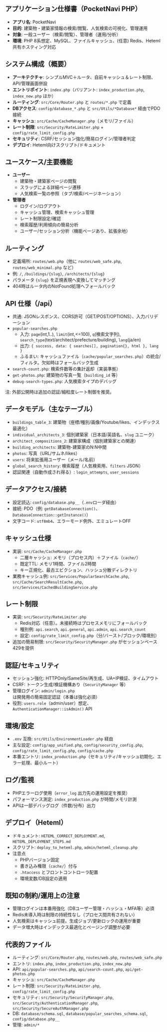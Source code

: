 ## アプリケーション仕様書（PocketNavi PHP）

- **アプリ名**: PocketNavi
- **目的**: 建築物・建築家情報の検索/閲覧、人気検索の可視化、管理運用
- **対象**: 一般ユーザー（検索/閲覧）、管理者（運用/分析）
- **環境**: PHP 8系想定、MySQL、ファイルキャッシュ、(任意) Redis、Heteml 共有ホスティング対応

## システム構成（概要）

- **アーキテクチャ**: シンプルMVC＋ルータ、自前キャッシュ＆レート制限、API/管理画面併設
- **エントリポイント**: `index.php`（バリアント: `index_production.php`, `index_new.php` ほか）
- **ルーティング**: `src/Core/Router.php` と `routes/*.php` で定義
- **DBアクセス**: `config/database_*.php` と `src/Utils/*Database*` 経由でPDO接続
- **キャッシュ**: `src/Cache/CacheManager.php`（メモリ/ファイル）
- **レート制限**: `src/Security/RateLimiter.php` + `config/rate_limit_config.php`
- **セキュリティ**: CSRF/セッション強化/簡易ログイン/管理者判定
- **デプロイ**: Heteml向けスクリプト/ドキュメント

## ユースケース/主要機能

- **ユーザー**
  - 建築物・建築家ページの閲覧
  - スラッグによる詳細ページ遷移
  - 人気検索一覧の参照（タブ/検索/ページネーション）
- **管理者**
  - ログイン/ログアウト
  - キャッシュ管理、検索キャッシュ管理
  - レート制限設定/確認
  - 検索履歴/利用傾向の簡易分析
  - ユーザー/セッション分析（機能ページあり、拡張余地）

## ルーティング

- 定義場所: `routes/web.php`（他に `routes/web_safe.php`, `routes/web_minimal.php` など）
- 例: `/`, `/buildings/{slug}`, `/architects/{slug}`
- パラメータ `{slug}` を正規表現へ変換してマッチング
- 404時はルータ内のNotFound処理へフォールバック

## API 仕様（/api）

- 共通: JSONレスポンス、CORS許可（GET/POST/OPTIONS）、入力バリデーション
- `popular-searches.php`
  - 入力: `page`(int,1..), `limit`(int,<=100), `q`(検索文字列), `search_type`(text/architect/prefecture/building), `lang`(ja/en)
  - 出力: `{ success, data: { searches[], pagination{}, html }, lang }`
  - ふるまい: キャッシュファイル（`cache/popular_searches.php`）の統合/フィルタ。欠如時はフォールバック生成
- `search-count.php`: 検索件数等の集計返却（実装準拠）
- `get-photos.php`: 建築物の写真一覧（`building_id` 等）
- `debug-search-types.php`: 人気検索タイプのデバッグ

注: 外部公開時は追加の認証/細粒度レート制御を推奨。

## データモデル（主なテーブル）

- `buildings_table_3`: 建築物（座標/種別/画像/Youtube/likes、インデックス最適化）
- `individual_architects_3`: 個別建築家（日本語/英語名、`slug` ユニーク）
- `architect_compositions_2`: 建築家構成（個別建築家との関連）
- `building_architects`: 建築物-建築家のN:N中間
- `photos`: 写真（URL/サムネ/likes）
- `users`: 将来拡張用ユーザー（メール/名前）
- `global_search_history`: 検索履歴（人気検索用、`filters` JSON）
- 認証関連（自動作成され得る）: `login_attempts`, `user_sessions`

## データアクセス/接続

- 設定読込: `config/database.php__`（`.env`ローダ経由）
- 接続: PDO（例: `getDatabaseConnection()`、`DatabaseConnection::getInstance()`）
- 文字コード: `utf8mb4`、エラーモード例外、エミュレートOFF

## キャッシュ仕様

- 実装: `src/Cache/CacheManager.php`
  - 二層キャッシュ: メモリ（プロセス内）＋ファイル（`cache/`）
  - 既定TTL: メモリ1時間、ファイル2時間
  - キー正規化、最古エビクション、ハッシュ分散ディレクトリ
- 業務キャッシュ例: `src/Services/PopularSearchCache.php`, `src/Cache/SearchResultCache.php`, `src/Services/CachedBuildingService.php`

## レート制限

- 実装: `src/Security/RateLimiter.php`
  - Redis対応（任意）。未接続時はプロセスメモリにフォールバック
  - 種別例: `api.search`, `api.general`, `api.admin`, `api.search_count`
  - 設定: `config/rate_limit_config.php`（分/バースト/ブロック/環境別）
- 追加の簡易制限: `src/Security/SecurityManager.php` がセッションベース429を提供

## 認証/セキュリティ

- セッション強化: HTTPOnly/SameSite/再生成、UA+IP検証、タイムアウト
- CSRF: トークン生成/検証機構あり（`SecurityManager` 等）
- 管理ログイン: `admin/login.php` は開発用の簡易固定認証（本番は強化必須）
- 役割: `users.role`（admin/user）想定、`AuthenticationManager::isAdmin()` API

## 環境/設定

- `.env` 互換: `src/Utils/EnvironmentLoader.php` 経由
- 主な設定: `config/app_unified.php`, `config/security_config.php`, `config/rate_limit_config.php`, `config/cache.php`
- 本番エントリ: `index_production.php`（セキュリティ/キャッシュ初期化、エラー処理、最小ルート）

## ログ/監視

- PHPエラーログ使用（`error_log` 出力先の運用設定を推奨）
- パフォーマンス測定: `index_production.php` が時間/メモリ計測
- APIは一部デバッグログ（件数/分布）出力

## デプロイ（Heteml）

- ドキュメント: `HETEML_CORRECT_DEPLOYMENT.md`, `HETEML_DEPLOYMENT_STEPS.md`
- スクリプト: `deploy_to_heteml.php`, `admin/heteml_cleanup.php`
- 注意点
  - PHPバージョン固定
  - 書き込み権限（`cache/`）付与
  - `.htaccess` とフロントコントローラ配置
  - 環境変数/DB設定の適用

## 既知の制約/運用上の注意

- 管理ログインは本番用強化（DBユーザー管理・ハッシュ・MFA等）必須
- Redis未導入時は制限の持続性なし（プロセス間共有されない）
- 人気検索はキャッシュ前提。生成ジョブ/更新ロックの運用が重要
- データ増大時はインデックス最適化とページング調整が必要

## 代表的ファイル

- ルーティング: `src/Core/Router.php`, `routes/web.php`, `routes/web_safe.php`
- エントリ: `index.php`, `index_production.php`, `index_new.php`
- API: `api/popular-searches.php`, `api/search-count.php`, `api/get-photos.php`
- キャッシュ: `src/Cache/CacheManager.php`
- レート制限: `src/Security/RateLimiter.php`, `config/rate_limit_config.php`
- セキュリティ: `src/Security/SecurityManager.php`, `src/Security/AuthenticationManager.php`, `src/Security/SecureAuthManager.php`
- DB: `database/schema.sql`, `database/popular_searches_schema.sql`, `config/database.php__`
- 管理: `admin/*`

